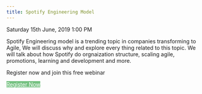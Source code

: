 ```yaml
---
title: Spotify Engineering Model
---
```

<div class="meta"><i class="fa fa-clock-o"></i> 
Saturday 15th June, 2019 1:00 PM
</div>

Spotify Engineering model is a trending topic in companies transforming
to Agile, We will discuss why and explore every thing related to this
topic. We will talk about how Spotify do orgnaization structure, scaling
agile, promotions, learning and development and more.


Register now and join this free webinar


<a style="background-color:#75c181;color:#fff"
href="https://zoom.us/meeting/register/9777e8bbd5a939c07c24e00bf0acd2b8"
class="btn btn-cta">Register Now</a>

<div class="row">

<!-- <div class="col-md-12 col-sm-12 col-xs-12">
  <div class="screenshot-holder">
  <img class="img-responsive" src="assets/images/spotify.png" alt="screenshot" />
  </div>
  </div>
  </div>
  -->

